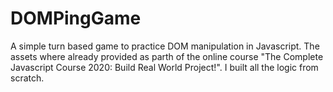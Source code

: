 # DOMPingGame
A simple turn based game to practice DOM manipulation in Javascript. 
The assets where already provided as parth of the online course "The Complete Javascript Course 2020: Build Real World Project!".
I built all the logic from scratch.
